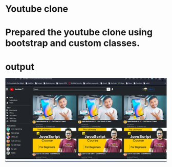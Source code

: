 # Youtube clone
# Prepared the youtube clone using bootstrap and custom classes.
# output
![Home](./output.png)

